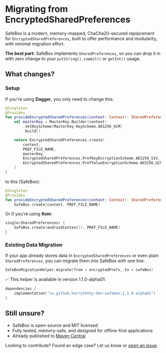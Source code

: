 # Migrating from EncryptedSharedPreferences

SafeBox is a modern, memory-mapped, ChaCha20-secured replacement for `EncryptedSharedPreferences`, built to offer performance and modularity, with minimal migration effort.

**The best part:** SafeBox implements `SharedPreferences`, so you can drop it in with zero change
to your `putString().commit()` or `getInt()` usage.

## What changes?

### Setup

If you're using **Dagger**, you only need to change this:

```kotlin
@Singleton
@Provides
fun provideEncryptedSharedPreferences(context: Context): SharedPreferences {
    val masterKey = MasterKey.Builder(context)
        .setKeyScheme(MasterKey.KeyScheme.AES256_GCM)
        .build()

    return EncryptedSharedPreferences.create(
        context,
        PREF_FILE_NAME,
        masterKey,
        EncryptedSharedPreferences.PrefKeyEncryptionScheme.AES256_SIV,
        EncryptedSharedPreferences.PrefValueEncryptionScheme.AES256_GCM
    )
}
```

to this (SafeBox):

```kotlin
@Singleton
@Provides
fun provideEncryptedSharedPreferences(context: Context): SharedPreferences =
    SafeBox.create(context, PREF_FILE_NAME)
```

Or if you're using **Koin**:

```kotlin
single<SharedPreferences> {
    SafeBox.create(androidContext(), PREF_FILE_NAME)
}
```

### Existing Data Migration

If your app already stores data in `EncryptedSharedPreferences` or even plain `SharedPreferences`, you can migrate them into SafeBox with one line:

```kotlin
SafeBoxMigrationHelper.migrate(from = encryptedPrefs, to = safeBox)
```

✅ This helper is available in version 1.1.0-alpha01:

```kotlin
dependencies {
    implementation("io.github.harrytmthy-dev:safebox:1.1.0-alpha01")
}
```

## Still unsure?

- SafeBox is open-source and MIT licensed
- Fully tested, memory-safe, and designed for offline-first applications
- Already published to [Maven Central](https://central.sonatype.com/artifact/io.github.harrytmthy-dev/safebox)

Looking to contribute? Found an edge case? Let us know or [open an issue](https://github.com/harrytmthy-dev/safebox/issues).